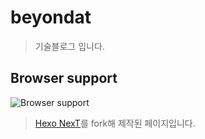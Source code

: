 # beyondat



> 기술블로그 입니다.

Browser support
---------------

![Browser support](http://iissnan.com/nexus/next/browser-support.png)

> [Hexo NexT](https://github.com/iissnan/hexo-theme-next)를 fork해 제작된 페이지입니다.
